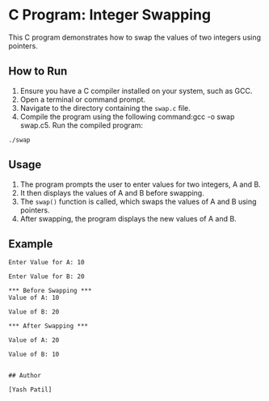 # C Program: Integer Swapping

This C program demonstrates how to swap the values of two integers using pointers.

## How to Run

1. Ensure you have a C compiler installed on your system, such as GCC.
2. Open a terminal or command prompt.
3. Navigate to the directory containing the `swap.c` file.
4. Compile the program using the following command:gcc -o swap swap.c5. Run the compiled program:

```
./swap
```

## Usage

1. The program prompts the user to enter values for two integers, A and B.
2. It then displays the values of A and B before swapping.
3. The `swap()` function is called, which swaps the values of A and B using pointers.
4. After swapping, the program displays the new values of A and B.

## Example

```
Enter Value for A: 10 

Enter Value for B: 20

*** Before Swapping ***
Value of A: 10 

Value of B: 20

*** After Swapping ***

Value of A: 20 

Value of B: 10


## Author

[Yash Patil]

